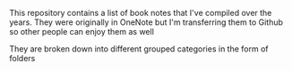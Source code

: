 This repository contains a list of book notes that I've compiled over the years.
They were originally in OneNote but I'm transferring them to Github so other people can enjoy them as well

They are broken down into different grouped categories in the form of folders


